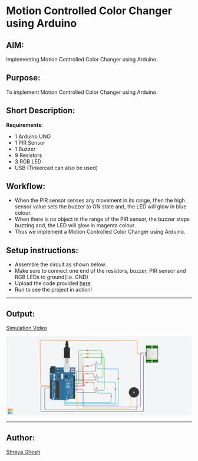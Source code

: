 # Motion Controlled Color Changer using Arduino

## AIM:

Implementing Motion Controlled Color Changer using Arduino.

## Purpose:

To implement Motion Controlled Color Changer using Arduino.

## Short Description:

**Requirements:**

- 1 Arduino UNO
- 1 PIR Sensor
- 1 Buzzer
- 9 Resistors
- 3 RGB LED
- USB
  (Tinkercad can also be used)

## Workflow:

- When the PIR sensor senses any movement in its range, then the high sensor value sets the buzzer to ON state and, the LED will glow in blue colour.
- When there is no object in the range of the PIR sensor, the buzzer stops buzzing and, the LED will glow in magenta colour.
- Thus we implement a Motion Controlled Color Changer using Arduino.

## Setup instructions:

- Assemble the circuit as shown below.
- Make sure to connect one end of the resistors, buzzer, PIR sensor and RGB LEDs to ground(i.e. GND)
- Upload the code provided [here](./motion_controlled_color_changer.ino)
- Run to see the project in action!

---

## Output:

[Simulation Video](https://github.com/shreya024/IoT-Spot/blob/main/Minor%20Scripts/Arduino/Motion%20Controlled%20Color%20Changer/Images/motion_controlled_color_changer.mp4)

![Tinkercad Circuit](./Images/motion_controlled_color_changer.png)

---

## Author:

[Shreya Ghosh](https://github.com/shreya024)
